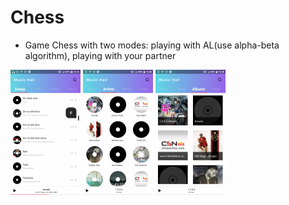 # Chess
+ Game Chess with two modes: playing with AL(use alpha-beta algorithm), playing with your partner

![Alt text](https://github.com/1412111/MusicHall/blob/master/1.png)
![Alt text](https://github.com/1412111/MusicHall/blob/master/2.png)
![Alt text](https://github.com/1412111/MusicHall/blob/master/3.png)

